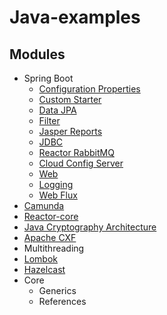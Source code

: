 # Java-examples

## Modules
- Spring Boot
  - [Configuration Properties](spring-boot/config-properties/README.md)
  - [Custom Starter](spring-boot/custom-spring-boot-starter/README.md)
  - [Data JPA](spring-boot/data/README.md)
  - [Filter](spring-boot/filter/README.md)
  - [Jasper Reports](spring-boot/jasper-reports/README.md)
  - [JDBC](spring-boot/jdbc/README.md)
  - [Reactor RabbitMQ](spring-boot/reactor-rabbitmq/README.md)
  - [Cloud Config Server](spring-boot/spring-cloud-config/README.md)
  - [Web](spring-boot/web/README.md)
  - [Logging](spring-boot/logging/README.md)
  - [Web Flux](spring-boot/web-flux/README.md)
- [Camunda](camunda/README.md)
- [Reactor-core](reactor-core/README.md) 
- [Java Cryptography Architecture](jca/README.md)
- [Apache CXF](cxf/README.md)
- Multithreading
- [Lombok](lombok/README.md)
- [Hazelcast](hazelcast/README.md)
- Core
  - Generics
  - References


